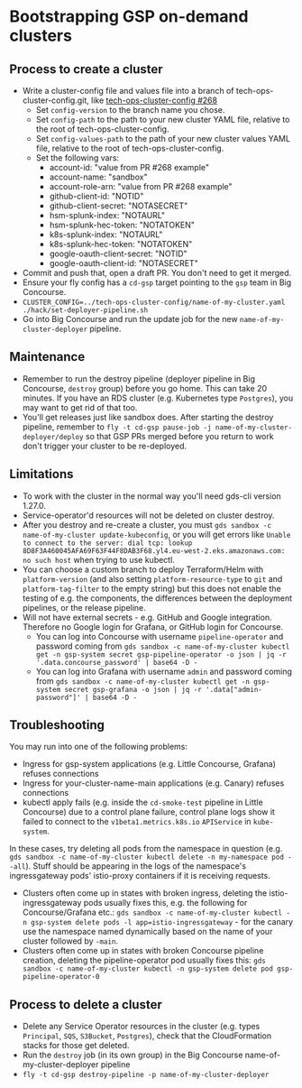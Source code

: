 # Bootstrapping GSP on-demand clusters

## Process to create a cluster

* Write a cluster-config file and values file into a branch of tech-ops-cluster-config.git, like [tech-ops-cluster-config #268](https://github.com/alphagov/tech-ops-cluster-config/pull/268/files)
  * Set `config-version` to the branch name you chose.
  * Set `config-path` to the path to your new cluster YAML file, relative to the root of tech-ops-cluster-config.
  * Set `config-values-path` to the path of your new cluster values YAML file, relative to the root of tech-ops-cluster-config.
  * Set the following vars:
      * account-id: "value from PR #268 example"
      * account-name: "sandbox"
      * account-role-arn: "value from PR #268 example"
      * github-client-id: "NOTID"
      * github-client-secret: "NOTASECRET"
      * hsm-splunk-index: "NOTAURL"
      * hsm-splunk-hec-token: "NOTATOKEN"
      * k8s-splunk-index: "NOTAURL"
      * k8s-splunk-hec-token: "NOTATOKEN"
      * google-oauth-client-secret: "NOTID"
      * google-oauth-client-id: "NOTASECRET"
* Commit and push that, open a draft PR. You don't need to get it merged.
* Ensure your fly config has a `cd-gsp` target pointing to the `gsp` team in Big Concourse.
* `CLUSTER_CONFIG=../tech-ops-cluster-config/name-of-my-cluster.yaml ./hack/set-deployer-pipeline.sh`
* Go into Big Concourse and run the update job for the new `name-of-my-cluster-deployer` pipeline.

## Maintenance

* Remember to run the destroy pipeline (deployer pipeline in Big Concourse, `destroy` group) before you go home. This can take 20 minutes. If you have an RDS cluster (e.g. Kubernetes type `Postgres`), you may want to get rid of that too.
* You'll get releases just like sandbox does. After starting the destroy pipeline, remember to `fly -t cd-gsp pause-job -j name-of-my-cluster-deployer/deploy` so that GSP PRs merged before you return to work don't trigger your cluster to be re-deployed.

## Limitations

* To work with the cluster in the normal way you'll need gds-cli version 1.27.0.
* Service-operator'd resources will not be deleted on cluster destroy.
* After you destroy and re-create a cluster, you must `gds sandbox -c name-of-my-cluster update-kubeconfig`, or you will get errors like `Unable to connect to the server: dial tcp: lookup 8D8F3A460045AFA69F63F44F8DAB3F68.yl4.eu-west-2.eks.amazonaws.com: no such host` when trying to use kubectl.
* You can choose a custom branch to deploy Terraform/Helm with `platform-version` (and also setting `platform-resource-type` to `git` and `platform-tag-filter` to the empty string) but this does not enable the testing of e.g. the components, the differences between the deployment pipelines, or the release pipeline.
* Will not have external secrets - e.g. GitHub and Google integration. Therefore no Google login for Grafana, or GitHub login for Concourse.
  * You can log into Concourse with username `pipeline-operator` and password coming from `gds sandbox -c name-of-my-cluster kubectl get -n gsp-system secret gsp-pipeline-operator -o json | jq -r '.data.concourse_password' | base64 -D -`
  * You can log into Grafana with username `admin` and password coming from `gds sandbox -c name-of-my-cluster kubectl get -n gsp-system secret gsp-grafana -o json | jq -r '.data["admin-password"]' | base64 -D -`

## Troubleshooting

You may run into one of the following problems:
* Ingress for gsp-system applications (e.g. Little Concourse, Grafana) refuses connections
* Ingress for your-cluster-name-main applications (e.g. Canary) refuses connections
* kubectl apply fails (e.g. inside the `cd-smoke-test` pipeline in Little Concourse) due to a control plane failure, control plane logs show it failed to connect to the `v1beta1.metrics.k8s.io` `APIService` in `kube-system`.

In these cases, try deleting all pods from the namespace in question (e.g. `gds sandbox -c name-of-my-cluster kubectl delete -n my-namespace pod --all`). Stuff should be appearing in the logs of the namespace's ingressgateway pods' istio-proxy containers if it is receiving requests.

* Clusters often come up in states with broken ingress, deleting the istio-ingressgateway pods usually fixes this, e.g. the following for Concourse/Grafana etc.: `gds sandbox -c name-of-my-cluster kubectl -n gsp-system delete pods -l app=istio-ingressgateway` - for the canary use the namespace named dynamically based on the name of your cluster followed by `-main`.
* Clusters often come up in states with broken Concourse pipeline creation, deleting the pipeline-operator pod usually fixes this: `gds sandbox -c name-of-my-cluster kubectl -n gsp-system delete pod gsp-pipeline-operator-0`

## Process to delete a cluster

* Delete any Service Operator resources in the cluster (e.g. types `Principal`, `SQS`, `S3Bucket`, `Postgres`), check that the CloudFormation stacks for those get deleted.
* Run the `destroy` job (in its own group) in the Big Concourse name-of-my-cluster-deployer pipeline
* `fly -t cd-gsp destroy-pipeline -p name-of-my-cluster-deployer`
